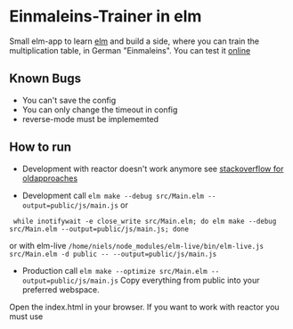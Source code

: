 # Einmaleins-Trainer in elm

Small elm-app to learn [elm](https://elm-lang.org/) and build a side, 
where you can train the multiplication table, 
in German "Einmaleins". You can test it [online](http://opensource21.github.io/elmaleins/)

## Known Bugs
- You can't save the config
- You can only change the timeout in config
- reverse-mode must be implememted

## How to run
- Development with reactor doesn't work anymore see 
[stackoverflow for oldapproaches](https://stackoverflow.com/questions/41333765/using-elm-reactor-with-elm-embedded-in-html)

- Development call
`elm make --debug src/Main.elm --output=public/js/main.js`
or
```shell script
 while inotifywait -e close_write src/Main.elm; do elm make --debug src/Main.elm --output=public/js/main.js; done
```
or with elm-live
 `/home/niels/node_modules/elm-live/bin/elm-live.js src/Main.elm -d public -- --output=public/js/main.js`

- Production call
`elm make --optimize src/Main.elm --output=public/js/main.js`
Copy everything from public into your preferred webspace.

Open the index.html in your browser. If you want to work with reactor you must use